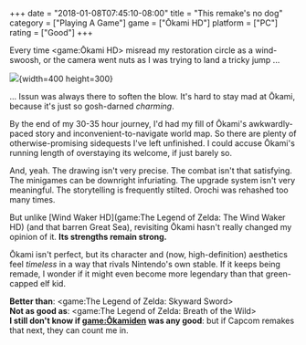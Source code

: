 +++
date = "2018-01-08T07:45:10-08:00"
title = "This remake's no dog"
category = ["Playing A Game"]
game = ["Ōkami HD"]
platform = ["PC"]
rating = ["Good"]
+++

Every time <game:Ōkami HD> misread my restoration circle as a wind-swoosh, or the camera went nuts as I was trying to land a tricky jump ...

![]($SiteBaseURL$okami_hd_relax.jpg){width=400 height=300}

... Issun was always there to soften the blow.  It's hard to stay mad at Ōkami, because it's just so gosh-darned <i>charming</i>.

By the end of my 30-35 hour journey, I'd had my fill of Ōkami's awkwardly-paced story and inconvenient-to-navigate world map.  So there are plenty of otherwise-promising sidequests I've left unfinished.  I could accuse Ōkami's running length of overstaying its welcome, if just barely so.

And, yeah.  The drawing isn't very precise.  The combat isn't that satisfying.  The minigames can be downright infuriating.  The upgrade system isn't very meaningful.  The storytelling is frequently stilted.  Orochi was rehashed too many times.

But unlike [Wind Waker HD](game:The Legend of Zelda: The Wind Waker HD) (and that barren Great Sea), revisiting Ōkami hasn't really changed my opinion of it.  <b>Its strengths remain strong.</b>

Ōkami isn't perfect, but its character and (now, high-definition) aesthetics feel <i>timeless</i> in a way that rivals Nintendo's own stable.  If it keeps being remade, I wonder if it might even become more legendary than that green-capped elf kid.

<b>Better than</b>: <game:The Legend of Zelda: Skyward Sword>  
<b>Not as good as</b>: <game:The Legend of Zelda: Breath of the Wild>  
<b>I still don't know if <game:Ōkamiden> was any good</b>: but if Capcom remakes that next, they can count me in.
